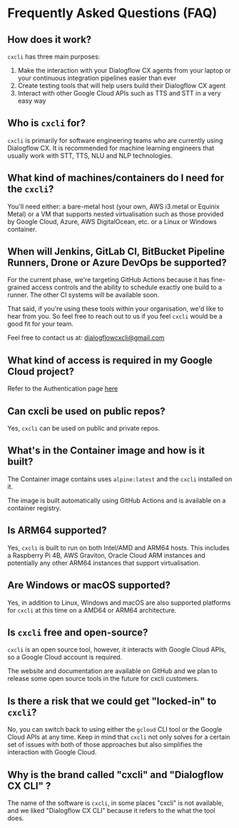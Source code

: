 # Frequently Asked Questions (FAQ)

## How does it work?

`cxcli` has three main purposes:

1. Make the interaction with your Dialogflow CX agents from your laptop or your continuous integration pipelines easier than ever
2. Create testing tools that will help users build their Dialogflow CX agent
3. Interact with other Google Cloud APIs such as TTS and STT in a very easy way

## Who is `cxcli` for?

`cxcli` is primarily for software engineering teams who are currently using Dialogflow CX. It is recommended for machine learning engineers that usually work with STT, TTS, NLU and NLP technologies.

## What kind of machines/containers do I need for the `cxcli`?

You'll need either: a bare-metal host (your own, AWS i3.metal or Equinix Metal) or a VM that supports nested virtualisation such as those provided by Google Cloud, Azure, AWS DigitalOcean, etc. or a Linux or Windows container.

## When will Jenkins, GitLab CI, BitBucket Pipeline Runners, Drone or Azure DevOps be supported?

For the current phase, we're targeting GitHub Actions because it has fine-grained access controls and the ability to schedule exactly one build to a runner. The other CI systems will be available soon.

That said, if you're using these tools within your organisation, we'd like to hear from you.
So feel free to reach out to us if you feel `cxcli` would be a good fit for your team.

Feel free to contact us at: [dialogflowcxcli@gmail.com](mailto:dialogflowcxcli@gmail.com)

## What kind of access is required in my Google Cloud project?

Refer to the Authentication page [here](/overview/authentication)

## Can cxcli be used on public repos?

Yes, `cxcli` can be used on public and private repos.

## What's in the Container image and how is it built?

The Container image contains uses `alpine:latest` and the `cxcli` installed on it.

The image is built automatically using GitHub Actions and is available on a container registry.

## Is ARM64 supported?

Yes, `cxcli` is built to run on both Intel/AMD and ARM64 hosts. This includes a Raspberry Pi 4B, AWS Graviton, Oracle Cloud ARM instances and potentially any other ARM64 instances that support virtualisation.

## Are Windows or macOS supported?

Yes, in addition to Linux, Windows and macOS are also supported platforms for `cxcli` at this time on a AMD64 or ARM64 architecture.

## Is `cxcli` free and open-source?

`cxcli` is an open source tool, however, it interacts with Google Cloud APIs, so a Google Cloud account is required.

The website and documentation are available on GitHub and we plan to release some open source tools in the future for cxcli customers.

## Is there a risk that we could get "locked-in" to `cxcli`?

No, you can switch back to using either the `gcloud` CLI tool or the Google Cloud APIs at any time. Keep in mind that `cxcli` not only solves for a certain set of issues with both of those approaches but also simplifies the interaction with Google Cloud.

## Why is the brand called "cxcli" and "Dialogflow CX CLI" ?

The name of the software is `cxcli`, in some places "cxcli" is not available, and we liked "Dialogflow CX CLI" because it refers to the what the tool does.
